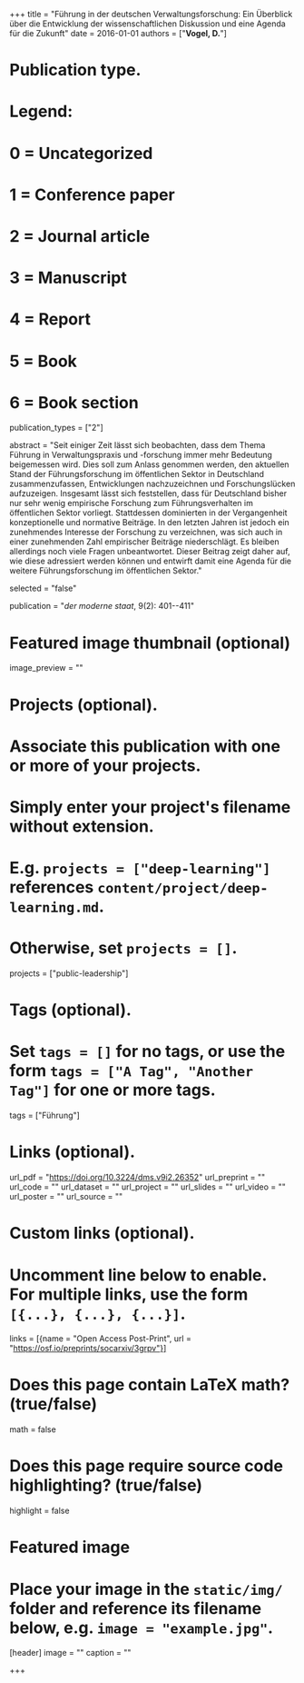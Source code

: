 +++
title = "Führung in der deutschen Verwaltungsforschung: Ein Überblick über die Entwicklung der wissenschaftlichen Diskussion und eine Agenda für die Zukunft"
date = 2016-01-01
authors = ["**Vogel, D.**"]

# Publication type.
# Legend:
# 0 = Uncategorized
# 1 = Conference paper
# 2 = Journal article
# 3 = Manuscript
# 4 = Report
# 5 = Book
# 6 = Book section
publication_types = ["2"]

abstract = "Seit einiger Zeit lässt sich beobachten, dass dem Thema Führung in Verwaltungspraxis und -forschung immer mehr Bedeutung beigemessen wird. Dies soll zum Anlass genommen werden, den aktuellen Stand der Führungsforschung im öffentlichen Sektor in Deutschland zusammenzufassen, Entwicklungen nachzuzeichnen und Forschungslücken aufzuzeigen. Insgesamt lässt sich feststellen, dass für Deutschland bisher nur sehr wenig empirische Forschung zum Führungsverhalten im öffentlichen Sektor vorliegt. Stattdessen dominierten in der Vergangenheit konzeptionelle und normative Beiträge. In den letzten Jahren ist jedoch ein zunehmendes Interesse der Forschung zu verzeichnen, was sich auch in einer zunehmenden Zahl empirischer Beiträge niederschlägt. Es bleiben allerdings noch viele Fragen unbeantwortet. Dieser Beitrag zeigt daher auf, wie diese adressiert werden können und entwirft damit eine Agenda für die weitere Führungsforschung im öffentlichen Sektor."

selected = "false"

publication = "*der moderne staat*, 9(2): 401--411"

# Featured image thumbnail (optional)
image_preview = ""

# Projects (optional).
#   Associate this publication with one or more of your projects.
#   Simply enter your project's filename without extension.
#   E.g. `projects = ["deep-learning"]` references `content/project/deep-learning.md`.
#   Otherwise, set `projects = []`.
projects = ["public-leadership"]

# Tags (optional).
#   Set `tags = []` for no tags, or use the form `tags = ["A Tag", "Another Tag"]` for one or more tags.
tags = ["Führung"]

# Links (optional).
url_pdf = "https://doi.org/10.3224/dms.v9i2.26352"
url_preprint = ""
url_code = ""
url_dataset = ""
url_project = ""
url_slides = ""
url_video = ""
url_poster = ""
url_source = ""

# Custom links (optional).
#   Uncomment line below to enable. For multiple links, use the form `[{...}, {...}, {...}]`.
links = [{name = "Open Access Post-Print", url = "https://osf.io/preprints/socarxiv/3grpv"}]

# Does this page contain LaTeX math? (true/false)
math = false

# Does this page require source code highlighting? (true/false)
highlight = false

# Featured image
# Place your image in the `static/img/` folder and reference its filename below, e.g. `image = "example.jpg"`.
[header]
image = ""
caption = ""

+++

